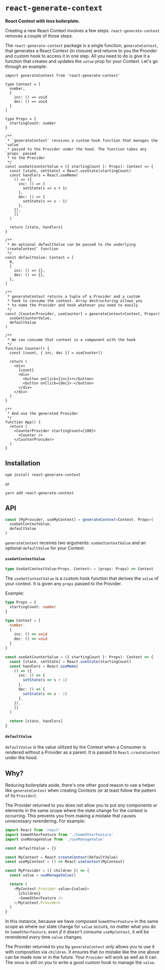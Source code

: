 # `react-generate-context`

**React Context with less boilerplate.**

Creating a new React Context involves a few steps. `react-generate-context` removes a couple of those steps.

The `react-generate-context` package is a single function, `generateContext`, that generates a React Context (in closure) and returns to you the Provider and custom hook to access it in one step. All you need to do is give it a function that creates and updates the `value` prop for your Context. Let's go through an example:

```tsx
import generateContext from 'react-generate-context'

type Context = [
  number,
  {
    inc: () => void
    dec: () => void
  }
]

type Props = {
  startingCount: number
}

/**
 * `generateContext` receives a custom hook function that manages the `value`
 * passed to the Provider under the hood. The function takes any `props` passed
 * to the Provider
 */
const useGetCounterValue = ({ startingCount }: Props): Context => {
  const [state, setState] = React.useState(startingCount)
  const handlers = React.useMemo(
    () => ({
      inc: () => {
        setState(s => s + 1)
      },
      dec: () => {
        setState(s => s - 1)
      },
    }),
    []
  )

  return [state, handlers]
}

/**
 * An optional defaultValue can be passed to the underlying `createContext` function
 */
const defaultValue: Context = [
  0,
  {
    inc: () => {},
    dec: () => {},
  },
]

/**
 * generateContext returns a tuple of a Provider and a custom
 * hook to consume the context. Array destructuring allows you
 * to name the Provider and hook whatever you need to easily
 */
const [CounterProvider, useCounter] = generateContext<Context, Props>(
  useGetCounterValue,
  defaultValue
)

/**
 * We can consume that context in a component with the hook
 */
function Counter() {
  const [count, { inc, dec }] = useCounter()

  return (
    <div>
      {count}
      <div>
        <button onClick={inc}>+</button>
        <button onClick={dec}>-</button>
      </div>
    </div>
  )
}

/**
 * And use the generated Provider
 */
function App() {
  return (
    <CounterProvider startingCount={100}>
      <Counter />
    </CounterProvider>
  )
}
```

## Installation

```
npm install react-generate-context
```

or

```
yarn add react-generate-context
```

## API

```typescript
const [MyProvider, useMyContext] = generateContext<Context, Props>(
  useGetContextValue,
  defaultValue
)
```

`generateContext` receives two arguments: `useGetContextValue` and an optional `defaultValue` for your Context.

#### `useGetContextValue`

```typescript
type UseGetContextValue<Props, Context> = (props: Props) => Context
```

The `useGetContextValue` is a custom hook function that derives the `value` of your context. It is given any `props` passed to the Provider.

Example:

```typescript
type Props = {
  startingCount: number
}

type Context = [
  number,
  {
    inc: () => void
    dec: () => void
  }
]

const useGetCounterValue = ({ startingCount }: Props): Context => {
  const [state, setState] = React.useState(startingCount)
  const handlers = React.useMemo(
    () => ({
      inc: () => {
        setState(s => s + 1)
      },
      dec: () => {
        setState(s => s - 1)
      },
    }),
    []
  )

  return [state, handlers]
}
```

#### `defaultValue`

`defaultValue` is the value utilized by the Context when a Consumer is rendered without a Provider as a parent. It is passed to `React.createContext` under the hood.

## Why?

Reducing boilerplate aside, there's one other good reason to use a helper like `generateContext` when creating Contexts (or at least follow the pattern of its `Provider`).

The Provider returned to you does not allow you to put _any_ components or elements in the same scope where the state change for the context is occurring. This prevents you from making a mistake that causes unnecessary rerendering. For example:

```javascript
import React from 'react'
import SomeOtherFeature from './SomeOtherFeature'
import useManageValue from './useManageValue'

const defaultValue = {}

const MyContext = React.createContext(defaultValue)
const useMyContext = () => React.useContext(MyContext)

const MyProvider = ({ children }) => {
  const value = useManageValue()

  return (
    <MyContext.Provider value={value}>
      {children}
      <SomeOtherFeature />
    </MyContext.Provider>
  )
}
```

In this instance, because we have composed `SomeOtherFeature` in the same scope as where our state change for `value` occurs, no matter what you do to `SomeOtherFeature`, _even if it doesn't consume `useMyContext`_, it will be rerendered _every_ time `value` changes.

The Provider returned to you by `generateContext` _only_ allows you to use it with composition via `children`. It ensures that no mistake like the one above can be made now or in the future. Your `Provider` will work as well as it can. The onus is still on you to write a good custom hook to manage the `value`.
